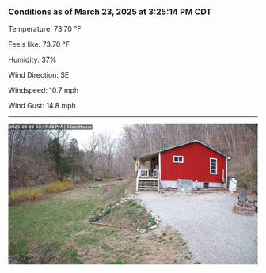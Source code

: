 ### Conditions as of March 23, 2025 at 3:25:14 PM CDT 

Temperature: 73.70 &deg;F

Feels like: 73.70 &deg;F

Humidity: 37%

Wind Direction: SE

Windspeed: 10.7 mph

Wind Gust: 14.8 mph

---

<img src="./images/latest.jpeg"/>

